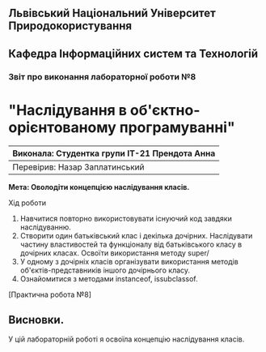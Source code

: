 ## Львівський Національний Університет Природокористування
## Кафедра Інформаційних систем та Технологій



### Звіт про виконання лабораторної роботи №8
# "Наслідування в об'єктно-орієнтованому програмуванні"



| Виконала: Студентка групи ІТ-21 Прендота Анна |
|----------------------------------------------|
| Перевірив: Назар Заплатинський               |




**Мета: Оволодіти концепцією наслідування класів.**


Хід роботи

1. Навчитися повторно використовувати існуючий код завдяки наслідуванню.
2. Створити один батьківський клас і декілька дочірних. Наслідувати частину властивостей та функціоналу від батьківського класу в дочірних класах. Освоїти використання методу super/
3. У одному з дочірніх класів організувати використання методів об'єктів-представників іншого дочірнього класу.
4. Ознайомитися з методами instanceof, issubclassof. 

[Практична робота №8]

## Висновки. 

У цій лабораторній роботі я освоїла концепцію наслідування класів. 
